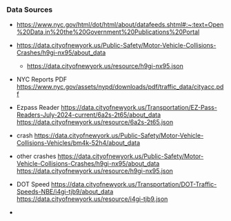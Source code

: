 ### Data Sources


* https://www.nyc.gov/html/dot/html/about/datafeeds.shtml#:~:text=Open%20Data,in%20the%20Government%20Publications%20Portal
* https://data.cityofnewyork.us/Public-Safety/Motor-Vehicle-Collisions-Crashes/h9gi-nx95/about_data
  *  https://data.cityofnewyork.us/resource/h9gi-nx95.json
* NYC Reports PDF https://www.nyc.gov/assets/nypd/downloads/pdf/traffic_data/cityacc.pdf

* Ezpass Reader https://data.cityofnewyork.us/Transportation/EZ-Pass-Readers-July-2024-current/6a2s-2t65/about_data   https://data.cityofnewyork.us/resource/6a2s-2t65.json
* crash https://data.cityofnewyork.us/Public-Safety/Motor-Vehicle-Collisions-Vehicles/bm4k-52h4/about_data
* other crashes https://data.cityofnewyork.us/Public-Safety/Motor-Vehicle-Collisions-Crashes/h9gi-nx95/about_data   https://data.cityofnewyork.us/resource/h9gi-nx95.json
* DOT Speed https://data.cityofnewyork.us/Transportation/DOT-Traffic-Speeds-NBE/i4gi-tjb9/about_data  https://data.cityofnewyork.us/resource/i4gi-tjb9.json

* 

